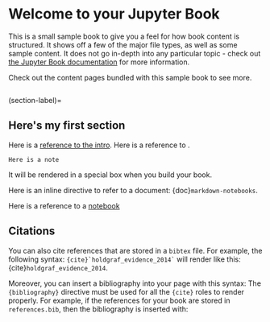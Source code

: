 # Welcome to your Jupyter Book

This is a small sample book to give you a feel for how book content is
structured.
It shows off a few of the major file types, as well as some sample content.
It does not go in-depth into any particular topic - check out [the Jupyter Book documentation](https://jupyterbook.org) for more information.

Check out the content pages bundled with this sample book to see more.

```{tableofcontents}
```


(section-label)=
## Here's my first section

Here is a [reference to the intro](intro.md). Here is a reference to [](section-label).

```{note}
Here is a note
```

It will be rendered in a special box when you build your book.

Here is an inline directive to refer to a document: {doc}`markdown-notebooks`.

Here is a reference to a [notebook](notebooks/01/introduction_to_time_series.ipynb)

## Citations

You can also cite references that are stored in a `bibtex` file. For example,
the following syntax: `` {cite}`holdgraf_evidence_2014` `` will render like
this: {cite}`holdgraf_evidence_2014`.

Moreover, you can insert a bibliography into your page with this syntax:
The `{bibliography}` directive must be used for all the `{cite}` roles to
render properly.
For example, if the references for your book are stored in `references.bib`,
then the bibliography is inserted with:

```{bibliography}
```

